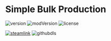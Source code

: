 # Simple Bulk Production
![version](https://img.shields.io/badge/RimWorld-1.3-brightgreen.svg) ![modVersion](https://img.shields.io/github/v/release/dninemfive/simplebulkproduction?color=brightgreen&label=Mod%20version) ![license](https://img.shields.io/badge/License-MIT-brightgreen.svg)

[![steamlink](https://raster.shields.io/steam/downloads/1602585171.png?color=blue&label=Workshop&logo=steam)](https://steamcommunity.com/sharedfiles/filedetails/?id=1602585171) ![githubdls](https://img.shields.io/github/downloads/dninemfive/simplebulkproduction/total?color=blue&label=Github&logo=github)